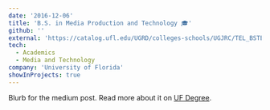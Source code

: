 ```yaml
---
date: '2016-12-06'
title: 'B.S. in Media Production and Technology 🎓'
github: ''
external: 'https://catalog.ufl.edu/UGRD/colleges-schools/UGJRC/TEL_BSTE/'
tech:
  - Academics
  - Media and Technology
company: 'University of Florida'
showInProjects: true
---
```


Blurb for the medium post. Read more about it on [UF Degree](https://catalog.ufl.edu/UGRD/colleges-schools/UGJRC/TEL_BSTE/).
